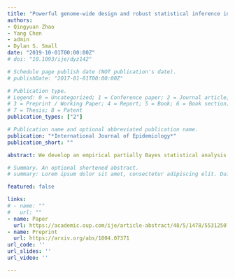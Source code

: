 ```yaml
---
title: "Powerful genome-wide design and robust statistical inference in two-sample summary-data Mendelian randomization"
authors:
- Qingyuan Zhao
- Yang Chen
- admin
- Dylan S. Small 
date: "2019-10-01T00:00:00Z"
# doi: "10.1093/ije/dyz142"

# Schedule page publish date (NOT publication's date).
# publishDate: "2017-01-01T00:00:00Z"

# Publication type.
# Legend: 0 = Uncategorized; 1 = Conference paper; 2 = Journal article;
# 3 = Preprint / Working Paper; 4 = Report; 5 = Book; 6 = Book section;
# 7 = Thesis; 8 = Patent
publication_types: ["2"]

# Publication name and optional abbreviated publication name.
publication: "*International Journal of Epidemiology*"
publication_short: ""

abstract: We develop an empirical partially Bayes statistical analysis approach where instruments are weighted according to their strength; thus weak instruments bring less variation to the estimator. The estimator is highly efficient with many weak genetic instruments and is robust to balanced and/or sparse pleiotropy. We apply our method to estimate the causal effect of body mass index (BMI) and major blood lipids on cardiovascular disease outcomes, and obtain substantially shorter confidence intervals (CIs). In particular, the estimated causal odds ratio of BMI on ischaemic stroke is $1.19$ ($0.95$ CI:: $1.07 - 1.32$,  P-value $<0.001$); the estimated causal odds ratio of high-density lipoprotein cholesterol (HDL-C) on coronary artery disease (CAD) is $0.78$ ($0.95$ CI:: $0.73-0.84$, P-value $<0.001$). However, the estimated effect of HDL-C attenuates and become statistically non-significant when we only use strong instruments.

# Summary. An optional shortened abstract.
# summary: Lorem ipsum dolor sit amet, consectetur adipiscing elit. Duis posuere tellus ac convallis placerat. Proin tincidunt magna sed ex sollicitudin condimentum.

featured: false

links:
# - name: ""
#   url: ""
- name: Paper
  url: https://academic.oup.com/ije/article-abstract/48/5/1478/5531250?redirectedFrom=fulltext
- name: Preprint
  url: https://arxiv.org/abs/1804.07371
url_code: ''
url_slides: ''
url_video: ''

---
```





